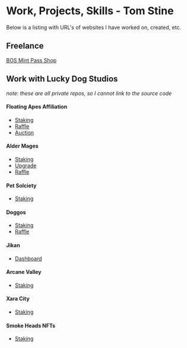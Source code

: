 # Work, Projects, Skills - Tom Stine

Below is a listing with URL's of websites I have worked on, created, etc.

## Freelance

[BOS Mint Pass Shop](https://bos-store.vercel.app/)

## Work with Lucky Dog Studios

*note: these are all private repos, so I cannot link to the source code*

#### Floating Apes Affiliation
- [Staking](https://floating-apes-staking.vercel.app/)
- [Raffle](https://floating-apes-raffle.vercel.app/)
- [Auction](https://floating-apes-auctions.vercel.app/#/)

#### Alder Mages
- [Staking](https://staking.aldermages.dev/)
- [Upgrade](http://upgrades.aldermages.com/)
- [Raffle](https://raffles.aldermages.dev/)

#### Pet Solciety 
- [Staking](https://pet-solciety-staking.vercel.app/)

#### Doggos
- [Staking](https://www.doggos.dog/)
- [Raffle](https://raffles.doggos.dog/)

#### Jikan 
- [Dashboard](https://jikan-dashboard.vercel.app/)

#### Arcane Valley
- [Staking](https://staking.arcanevalleyproject.com/)

#### Xara City
- [Staking](https://xara-city-staking.vercel.app/)

#### Smoke Heads NFTs
- [Staking](https://smoke-heads-staking.vercel.app/)

